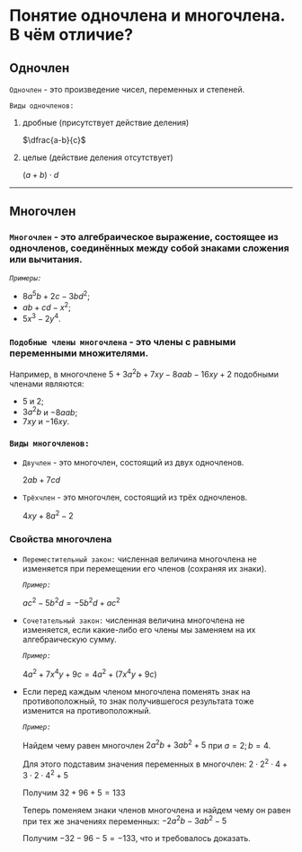 # Понятие одночлена и многочлена. В чём отличие?
## Одночлен

 `Одночлен` - это произведение чисел, переменных и степеней.

`Виды одночленов:`

1) дробные (присутствует действие деления)
   
   $\dfrac{a-b}{c}$

2) целые (действие деления отсутствует)
   
   $(a+b)\cdot d$
   
***
## Многочлен

### `Многочлен` - это алгебраическое выражение, состоящее из одночленов, соединённых между собой знаками сложения или вычитания.

  *`Примеры:`* 

  - $8a^5b+2c-3bd^2;$
  - $ab+cd-x^2;$
  - $5x^3-2y^4.$
  
  
### `Подобные члены многочлена` - это члены с равными переменными множителями.
  
  Например, в многочлене $5+3a^2b+7xy-8aab-16xy+2$ подобными членами являются:

  - $5$ и $2;$
  - $3a^2b$ и $-8aab;$
  - $7xy$ и $-16xy.$

### `Виды многочленов:`

- `Двучлен` - это многочлен, состоящий из двух одночленов.
  
  $2ab+7cd$

- `Трёхчлен` - это многочлен, состоящий из трёх одночленов.
  
  $4xy+8a^2-2$

### Свойства многочлена

- `Переместительный закон:` численная величина многочлена не изменяется при перемещении его членов (сохраняя их знаки).
   
   *`Пример:`* 

   $ac^2-5b^2d=-5b^2d+ac^2$

- `Сочетательный закон:` численная величина многочлена не изменяется, если какие-либо его члены мы заменяем на их алгебраическую сумму.
  
    *`Пример:`* 

  $4a^2+7x^4y+9c=4a^2+(7x^4y+9c)$

- Если перед каждым членом многочлена поменять знак на противоположный, то знак получившегося результата тоже изменится на противоположный.

  *`Пример:`* 

  Найдем чему равен многочлен $2a^2b+3ab^2+5$ при $a=2; b=4$.

  Для этого подставим значения переменных в многочлен: $2\cdot 2^2\cdot 4+3\cdot 2\cdot 4^2 + 5$
  
  Получим $32+96+5=133$

  Теперь поменяем знаки членов многочлена и найдем чему он равен при тех же значениях переменных: $-2a^2b-3ab^2-5$

  Получим $-32-96-5=-133,$ что и требовалось доказать.